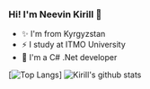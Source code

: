 ### Hi! I'm Neevin Kirill 👋

- ✨ I'm from Kyrgyzstan
- ⚡ I study at ITMO University
- 💬 I'm a C# .Net developer

[![Top Langs](https://github-readme-stats.vercel.app/api/top-langs/?username=neevink)]
![Kirill's github stats](https://github-readme-stats.vercel.app/api?username=neevink&show_icons=true)
<!--
**neevink/neevink** is a ✨ _special_ ✨ repository because its `README.md` (this file) appears on your GitHub profile.

Here are some ideas to get you started:

- 🔭 I’m currently working on ...
- 🌱 I’m currently learning ...
- 👯 I’m looking to collaborate on ...
- 🤔 I’m looking for help with ...
- 💬 Ask me about ...
- 📫 How to reach me: ...
- 😄 Pronouns: ...
- ⚡ Fun fact: ...
-->
